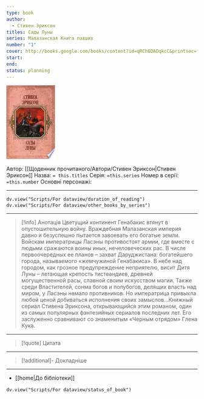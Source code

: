 ```yaml
---
type: book
author:
  - Стивен Эриксон
titles: Сады Луны
series: Малазанская Книга павших
number: "1"
cover: http://books.google.com/books/content?id=qRCh6DAOqkcC&printsec=frontcover&img=1&zoom=1&edge=curl&source=gbs_api
start:
end:
status: planning
---
```

![cover|150](media/cover!150-503.jpg)

Автор: [[Щоденник прочитаного/Автори/Стивен Эриксон|Стивен Эриксон]]
Назва: `= this.titles`
Серія:  `=this.series`
Номер в серії: `=this.number`
Основні персонажі:

---
```dataviewjs
dv.view("Scripts/For dataview/duration_of_reading")
dv.view("Scripts/For dataview/other_books_by_series")
```

---
>[!info] Анотація
>Цветущий континент Генабакис втянут в опустошительную войну. Враждебная Малазанская империя давно и безуспешно пытается завоевать его богатые земли. Войскам императрицы Ласэны противостоят армии, где вместе с людьми сражаются воины иных, нечеловеческих рас. В числе первоочередных ее планов – захват Даруджистана: богатейшего города, называемого «жемчужиной Генабакиса». В небе над городом, как грозное предупреждение неприятелю, висит Дитя Луны – летающая крепость тистеандиев, древней могущественной расы, славной своим искусством магии. Также среди Властителей, сонма богов и полубогов, делящих власть над миром, у Ласэны немало противников. Но императрица привыкла любой ценой добиваться исполнения своих замыслов...Книжный сериал Стивена Эриксона, открывающийся этим романом, один из самых популярных фэнтезийных сериалов последних лет. Его заслуженно сравнивают со знаменитым «Черным отрядом» Глена Кука.
___

>[!quote] Цитата

---
>[!additional]- Докладніше

---

- [[home|До бібліотеки]]

```dataviewjs
dv.view("Scripts/For dataview/status_of_book")
```